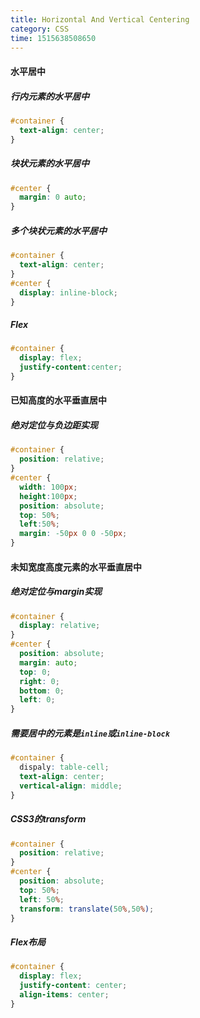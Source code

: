 ```yaml
---
title: Horizontal And Vertical Centering
category: CSS
time: 1515638508650
---
```

#### 水平居中

##### 行内元素的水平居中

```css
#container {
  text-align: center;
}
```

##### 块状元素的水平居中

```css
#center {
  margin: 0 auto;
}
```

##### 多个块状元素的水平居中

```css
#container {
  text-align: center;
}
#center {
  display: inline-block;
}
```

##### Flex

```css
#container {
  display: flex;
  justify-content:center;
}
```

#### 已知高度的水平垂直居中

##### 绝对定位与负边距实现

```css
#container {
  position: relative;
}
#center {
  width: 100px;
  height:100px;
  position: absolute;
  top: 50%;
  left:50%;
  margin: -50px 0 0 -50px;
}
```

#### 未知宽度高度元素的水平垂直居中

##### 绝对定位与margin实现

```css
#container {
  display: relative;
}
#center {
  position: absolute;
  margin: auto;
  top: 0;
  right: 0;
  bottom: 0;
  left: 0;
}
```

##### 需要居中的元素是`inline`或`inline-block`

```css
#container {
  dispaly: table-cell;
  text-align: center;
  vertical-align: middle;
}
```

##### CSS3的transform

```css
#container {
  position: relative;
}
#center {
  position: absolute;
  top: 50%;
  left: 50%;
  transform: translate(50%,50%);
}
```

##### Flex布局

```css
#container {
  display: flex;
  justify-content: center;
  align-items: center;
}
```

